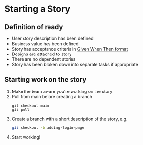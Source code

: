 # Starting a Story

## Definition of ready
* User story description has been defined
* Business value has been defined
* Story has acceptance criteria in [Given When Then format](https://martinfowler.com/bliki/GivenWhenThen.html)
* Designs are attached to story
* There are no dependent stories
* Story has been broken down into separate tasks if appropriate

## Starting work on the story
1. Make the team aware you're working on the story
1. Pull from main before creating a branch
   ```
   git checkout main
   git pull
   ```
1. Create a branch with a short description of the story, e.g.
   ```bash
   git checkout -b adding-login-page
   ```
1. Start working!

